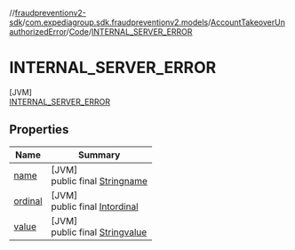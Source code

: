 //[fraudpreventionv2-sdk](../../../../../index.md)/[com.expediagroup.sdk.fraudpreventionv2.models](../../../index.md)/[AccountTakeoverUnauthorizedError](../../index.md)/[Code](../index.md)/[INTERNAL_SERVER_ERROR](index.md)

# INTERNAL_SERVER_ERROR

[JVM]\
[INTERNAL_SERVER_ERROR](index.md)

## Properties

| Name | Summary |
|---|---|
| [name](../../../-verification-type/_3_-d-s/index.md#-372974862%2FProperties%2F-173342751) | [JVM]<br>public final [String](https://kotlinlang.org/api/latest/jvm/stdlib/kotlin/-string/index.html)[name](../../../-verification-type/_3_-d-s/index.md#-372974862%2FProperties%2F-173342751) |
| [ordinal](../../../-verification-type/_3_-d-s/index.md#-739389684%2FProperties%2F-173342751) | [JVM]<br>public final [Int](https://kotlinlang.org/api/latest/jvm/stdlib/kotlin/-int/index.html)[ordinal](../../../-verification-type/_3_-d-s/index.md#-739389684%2FProperties%2F-173342751) |
| [value](../-b-a-d_-r-e-q-u-e-s-t/index.md#-388247223%2FProperties%2F-173342751) | [JVM]<br>public final [String](https://kotlinlang.org/api/latest/jvm/stdlib/kotlin/-string/index.html)[value](../-b-a-d_-r-e-q-u-e-s-t/index.md#-388247223%2FProperties%2F-173342751) |
